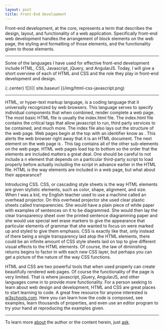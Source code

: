 ```yaml
---
layout: post
title: Front-End Development
---
```


Front-end development, at the core, represents a term that describes the design, layout, and functionality of a web application.  Specifically front-end web development handles the arrangement of block elements on the web page, the styling and formatting of those elements, and the functionality given to those elements.  

---
Some of the languages I have used for effective front-end development include HTML, CSS, Javascript, jQuery, and AngularJS.  Today, I will give a short overview of each of HTML and CSS and the role they play in front-end development and design.

{:.center} 
![]({{ site.baseurl }}/img/html-css-javascript.png)

---


HTML, or hyper-text markup language, is a coding language that it universally recognized by web browsers.  This language serves to specify individual components that when combined, render complete a web page.  The most basic HTML file is usually the index.html file.  The index.html file contains the critical <script></script> tags that allow javascript to run, third party services to be contained, and much more.  The index file also lays out the structure of the web page.  Web pages begin at the top with an identifier know as <!DOCTYPE html>.  This alerts the web browser right away that it is an HTML document.  The next element on the web page is <html></html>.  This tag contains all of the other sub-elements on the web page.  HTML web pages load top to bottom so the order that the elements are included matters a great deal.  One should be careful to not include a n element that depends on a particular third-party script to load properly before actually including the script in advance earlier in the HTML file.  HTML is the way elements are included in a web page, but what about their appearance?

Introducing CSS.  CSS, or cascading style sheets is the way HTML elements are given stylistic elements, such as color, shape, alignment, and size.  When I was a kid, my English teacher used to use a machine called an overhead projector.  On this overhead projector she used clear plastic sheets called transparencies.  She would have a plain piece of white paper with examples of sentences on it to be diagrammed.  She would then lay the clear transparency sheet over the printed sentence diagramming paper and she would use special wet erase markers to give the appearance that particular elements of grammar that she wanted to focus on were marked up and styled to give them emphasis.  CSS is exactly like that, only instead of there being a single transparency laid atop the HTML elements, there could be an infinite amount of CSS style sheets laid on top to give different visual effects to the HTML elements.  Of course, the law of diminishing returns begins to factor in with each new CSS layer, but perhaps you can get a picture of the nature of the way CSS functions.

HTML and CSS are two powerful tools that when used properly can create beautifully rendered web pages.  Of course the functionality of the page is very limited.  That is where javascript, jQuery, AngularJS, and other languages come in to provide more functionality.  For a person seeking to learn about web design and development, HTML and CSS are great places to start learning to code.  A great free resource for anyone interested is [w3schools.com](http://www.w3schools.com).  Here you can learn how the code is composed, see examples, learn thousands of properties, and even use an editor program to try your hand at reproducing the examples given.

---

To learn more [about](/about) the author or the content herein, just [ask](/contact/).